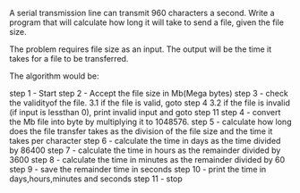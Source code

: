 A serial transmission line can transmit 960 characters a second. Write a program that will calculate how long it will take to send a file, given the file size. 

The problem requires file size as an input. The output will be the time it takes for a file to be transferred.

The algorithm would be:

step 1 - Start
step 2 - Accept the file size in Mb(Mega bytes)
step 3 - check the validityof the file.
     3.1 if the file is valid, goto step 4 
     3.2 if the file is invalid (if input is lessthan 0), print invalid input and goto step 11
step 4 - convert the Mb file into byte by multiplying it to 1048576.
step 5 - calculate how long does the file transfer takes as the division of the file size and the time it takes per character 
step 6 - calculate the time in days as the time divided by 86400 
step 7 - calculate the time in hours as the remainder divided by 3600 
step 8 - calculate the time in minutes as the remainder divided by 60 
step 9 - save the remainder time in seconds
step 10 - print the time in days,hours,minutes and seconds
step 11 - stop
